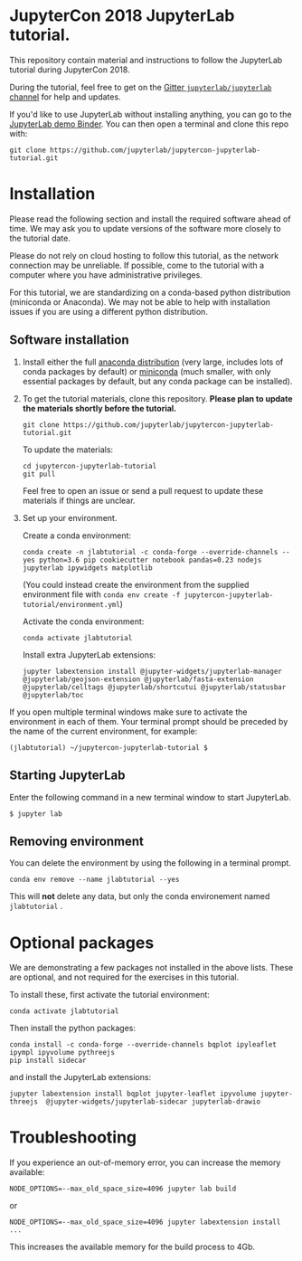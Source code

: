 # JupyterCon 2018 JupyterLab tutorial.

This repository contain material and instructions to follow the JupyterLab tutorial during JupyterCon 2018.

During the tutorial, feel free to get on the [Gitter `jupyterlab/jupyterlab` channel](https://gitter.im/jupyterlab/jupyterlab) for help and updates.

If you'd like to use JupyterLab without installing anything, you can go to the [JupyterLab demo Binder](https://mybinder.org/v2/gh/jupyterlab/jupyterlab-demo/c9df996a3bd27d9715de6da51b3c52d35def90f9?urlpath=lab/). You can then open a terminal and clone this repo with:
```
git clone https://github.com/jupyterlab/jupytercon-jupyterlab-tutorial.git
```

# Installation

Please read the following section and install the required software ahead of
time. We may ask you to update versions of the software more closely to the
tutorial date.

Please do not rely on cloud hosting to follow this tutorial, as the network
connection may be unreliable. If possible, come to the tutorial with a computer
where you have administrative privileges.

For this tutorial, we are standardizing on a conda-based python distribution
(miniconda or Anaconda). We may not be able to help with installation issues if
you are using a different python distribution.

## Software installation

1. Install either the full [anaconda
   distribution](https://www.anaconda.com/download/) (very large, includes lots
   of conda packages by default) or
   [miniconda](https://conda.io/miniconda.html) (much smaller, with only
   essential packages by default, but any conda package can be installed).

2. To get the tutorial materials, clone this repository. **Please plan to update the materials shortly before the tutorial.**

    ```
    git clone https://github.com/jupyterlab/jupytercon-jupyterlab-tutorial.git
    ```

    To update the materials:
    ```
    cd jupytercon-jupyterlab-tutorial
    git pull
    ```

    Feel free to open an issue or send a pull request to update these materials if things are unclear.

3. Set up your environment.

    Create a conda environment:

    ```
    conda create -n jlabtutorial -c conda-forge --override-channels --yes python=3.6 pip cookiecutter notebook pandas=0.23 nodejs jupyterlab ipywidgets matplotlib
    ```

    (You could instead create the environment from the supplied environment file with `conda env create -f jupytercon-jupyterlab-tutorial/environment.yml`)

    Activate the conda environment:

    ```
    conda activate jlabtutorial
    ```

    Install extra JupyterLab extensions:

    ```
    jupyter labextension install @jupyter-widgets/jupyterlab-manager @jupyterlab/geojson-extension @jupyterlab/fasta-extension @jupyterlab/celltags @jupyterlab/shortcutui @jupyterlab/statusbar @jupyterlab/toc
    ```

If you open multiple terminal windows make sure to activate the environment in each of them. Your terminal prompt should be preceded by the name of the current environment, for example:
```
(jlabtutorial) ~/jupytercon-jupyterlab-tutorial $
```


## Starting JupyterLab

Enter the following command in a new terminal window to start JupyterLab.

```
$ jupyter lab
```

## Removing environment

You can delete the environment by using the following in a terminal prompt.

```
conda env remove --name jlabtutorial --yes
```

This will **not** delete any data, but only the conda environement named `jlabtutorial` .

# Optional packages

We are demonstrating a few packages not installed in the above lists. These are
optional, and not required for the exercises in this tutorial.

To install these, first activate the tutorial environment:

```
conda activate jlabtutorial
```

Then install the python packages:
```
conda install -c conda-forge --override-channels bqplot ipyleaflet ipympl ipyvolume pythreejs
pip install sidecar
```

and install the JupyterLab extensions:
```
jupyter labextension install bqplot jupyter-leaflet ipyvolume jupyter-threejs  @jupyter-widgets/jupyterlab-sidecar jupyterlab-drawio
```

# Troubleshooting

If you experience an out-of-memory error, you can increase the memory available:
```
NODE_OPTIONS=--max_old_space_size=4096 jupyter lab build
```
or
```
NODE_OPTIONS=--max_old_space_size=4096 jupyter labextension install ...
```
This increases the available memory for the build process to 4Gb.
